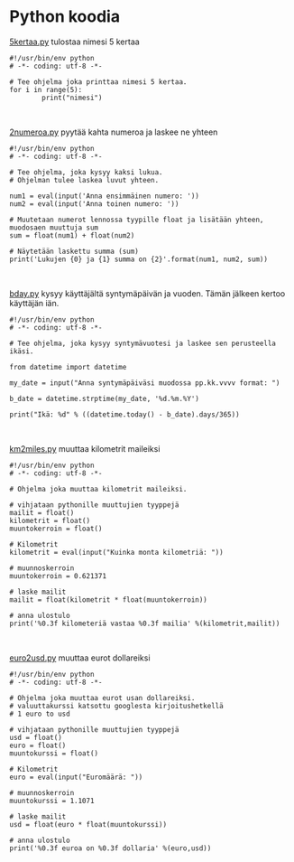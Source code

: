 Python koodia
=============

[5kertaa.py](006_python_koodia/5kertaa.py) tulostaa nimesi 5 kertaa

~~~~~~~~~~~~~~~~~~~~~~~~~~~~~~~~~~~~~~~~~~~~~~~~~~~~~~~~~~~~~~~~~~~~~~~~~~~~~~~~
#!/usr/bin/env python
# -*- coding: utf-8 -*-

# Tee ohjelma joka printtaa nimesi 5 kertaa.
for i in range(5):
        print("nimesi")
~~~~~~~~~~~~~~~~~~~~~~~~~~~~~~~~~~~~~~~~~~~~~~~~~~~~~~~~~~~~~~~~~~~~~~~~~~~~~~~~

 

[2numeroa.py](006_python_koodia/2numeroa.py) pyytää kahta numeroa ja laskee ne
yhteen

~~~~~~~~~~~~~~~~~~~~~~~~~~~~~~~~~~~~~~~~~~~~~~~~~~~~~~~~~~~~~~~~~~~~~~~~~~~~~~~~
#!/usr/bin/env python
# -*- coding: utf-8 -*-

# Tee ohjelma, joka kysyy kaksi lukua.
# Ohjelman tulee laskea luvut yhteen.

num1 = eval(input('Anna ensimmäinen numero: '))
num2 = eval(input('Anna toinen numero: '))

# Muutetaan numerot lennossa tyypille float ja lisätään yhteen, muodosaen muuttuja sum
sum = float(num1) + float(num2)

# Näytetään laskettu summa (sum)
print('Lukujen {0} ja {1} summa on {2}'.format(num1, num2, sum))
~~~~~~~~~~~~~~~~~~~~~~~~~~~~~~~~~~~~~~~~~~~~~~~~~~~~~~~~~~~~~~~~~~~~~~~~~~~~~~~~

 

[bday.py](006_python_koodia/bday.py) kysyy käyttäjältä syntymäpäivän ja vuoden.
Tämän jälkeen kertoo käyttäjän iän.

~~~~~~~~~~~~~~~~~~~~~~~~~~~~~~~~~~~~~~~~~~~~~~~~~~~~~~~~~~~~~~~~~~~~~~~~~~~~~~~~
#!/usr/bin/env python
# -*- coding: utf-8 -*-

# Tee ohjelma, joka kysyy syntymävuotesi ja laskee sen perusteella ikäsi.

from datetime import datetime

my_date = input("Anna syntymäpäiväsi muodossa pp.kk.vvvv format: ")

b_date = datetime.strptime(my_date, '%d.%m.%Y')

print("Ikä: %d" % ((datetime.today() - b_date).days/365))
~~~~~~~~~~~~~~~~~~~~~~~~~~~~~~~~~~~~~~~~~~~~~~~~~~~~~~~~~~~~~~~~~~~~~~~~~~~~~~~~

 

[km2miles.py](006_python_koodia/km2miles.py) muuttaa kilometrit maileiksi

~~~~~~~~~~~~~~~~~~~~~~~~~~~~~~~~~~~~~~~~~~~~~~~~~~~~~~~~~~~~~~~~~~~~~~~~~~~~~~~~
#!/usr/bin/env python
# -*- coding: utf-8 -*-

# Ohjelma joka muuttaa kilometrit maileiksi.

# vihjataan pythonille muuttujien tyyppejä
mailit = float()
kilometrit = float()
muuntokerroin = float()

# Kilometrit
kilometrit = eval(input("Kuinka monta kilometriä: "))

# muunnoskerroin
muuntokerroin = 0.621371

# laske mailit
mailit = float(kilometrit * float(muuntokerroin))

# anna ulostulo
print('%0.3f kilometeriä vastaa %0.3f mailia' %(kilometrit,mailit))
~~~~~~~~~~~~~~~~~~~~~~~~~~~~~~~~~~~~~~~~~~~~~~~~~~~~~~~~~~~~~~~~~~~~~~~~~~~~~~~~

 

[euro2usd.py](006_python_koodia/euro2usd.py) muuttaa eurot dollareiksi

~~~~~~~~~~~~~~~~~~~~~~~~~~~~~~~~~~~~~~~~~~~~~~~~~~~~~~~~~~~~~~~~~~~~~~~~~~~~~~~~
#!/usr/bin/env python
# -*- coding: utf-8 -*-

# Ohjelma joka muuttaa eurot usan dollareiksi. 
# valuuttakurssi katsottu googlesta kirjoitushetkellä
# 1 euro to usd

# vihjataan pythonille muuttujien tyyppejä
usd = float()
euro = float()
muuntokurssi = float()

# Kilometrit
euro = eval(input("Euromäärä: "))

# muunnoskerroin
muuntokurssi = 1.1071

# laske mailit
usd = float(euro * float(muuntokurssi))

# anna ulostulo
print('%0.3f euroa on %0.3f dollaria' %(euro,usd))
~~~~~~~~~~~~~~~~~~~~~~~~~~~~~~~~~~~~~~~~~~~~~~~~~~~~~~~~~~~~~~~~~~~~~~~~~~~~~~~~
